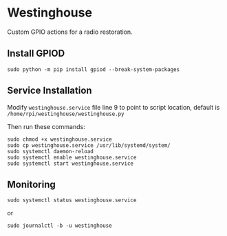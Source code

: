 # Westinghouse

Custom GPIO actions for a radio restoration.

## Install GPIOD

    sudo python -m pip install gpiod --break-system-packages

## Service Installation

Modify `westinghouse.service` file line 9 to point to script location, default is `/home/rpi/westinghouse/westinghouse.py`

Then run these commands:

    sudo chmod +x westinghouse.service
    sudo cp westinghouse.service /usr/lib/systemd/system/
    sudo systemctl daemon-reload
    sudo systemctl enable westinghouse.service
    sudo systemctl start westinghouse.service

## Monitoring

`sudo systemctl status westinghouse.service`

or

`sudo journalctl -b -u westinghouse`